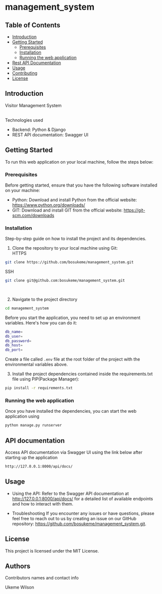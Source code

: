 # management_system

## Table of Contents

- [Introduction](#introduction)
- [Getting Started](#getting-started)
  - [Prerequisites](#prerequisites)
  - [Installation](#installation)
  - [Running the web application](#running-the-web-application)
- [Rest API Documentation](#api-documentation)
- [Usage](#usage)
- [Contributing](#contributing)
- [License](#license)


## Introduction

Visitor Management System

<br>
Technologies used

- Backend: Python & Django
- REST API documentation: Swagger UI


## Getting Started

To run this web application on your local machine, follow the steps below:

### Prerequisites

Before getting started, ensure that you have the following software installed on your machine:

- Python: Download and install Python from the official website: https://www.python.org/downloads/
- GIT: Download and install GIT from the official website: https://git-scm.com/downloads

### Installation

Step-by-step guide on how to install the project and its dependencies.


1. Clone the repository to your local machine using Git: <br>
HTTPS

```bash
git clone https://github.com/bosukeme/management_system.git
```

SSH
```bash
git clone git@github.com:bosukeme/management_system.git
```

<br>

2. Navigate to the project directory

```bash
cd management_system
```

Before you start the application, you need to set up an environment variables. Here's how you can do it:

```bash
db_name=
db_user=
db_password=
db_host=
db_port=
```

Create a file called `.env` file at the root folder of the project with the environmental variables above.




3. Install the project dependencies contained inside the requirements.txt file using PIP(Package Manager):

```bash
pip install -r requirements.txt
```

### Running the web application

Once you have installed the dependencies, you can start the web application using

 
```bash
python manage.py runserver
```


## API documentation

Access API documentation via Swagger UI using the link below after starting up the application

```bash
http://127.0.0.1:8000/api/docs/
```

## Usage
- Using the API: Refer to the Swagger API documentation at http://127.0.0.1:8000/api/docs/ for a detailed list of available endpoints and how to interact with them.

- Troubleshooting
  If you encounter any issues or have questions, please feel free to reach out to us by creating an issue on our GitHub repository: https://github.com/bosukeme/management_system.git.


## License

This project is licensed under the MIT License.

## Authors

Contributors names and contact info

Ukeme Wilson
